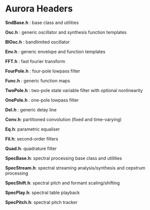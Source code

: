 Aurora Headers
=====

**SndBase.h** : base class and utilities

**Osc.h** : generic oscillator and synthesis function templates

**BlOsc.h** : bandlimited oscillator

**Env.h** : generic envelope and function templates

**FFT.h** : fast fourier transform

**FourPole.h** : four-pole lowpass filter

**Func.h** : generic function maps

**TwoPole.h** : two-pole state variable filter with optional nonlinearity

**OnePole.h** : one-pole lowpass filter

**Del.h** : generic delay line

**Conv.h**: partitioned convolution (fixed and time-varying)

**Eq.h**: parametric equaliser

**Fil.h**: second-order filters

**Quad.h**: quadrature filter

**SpecBase.h**: spectral processing base class and utilities

**SpecStream.h**: spectral streaming analysis/synthesis and cepstrum
processing

**SpecShift.h**: spectral pitch and formant scaling/shifting

**SpecPlay.h**: spectral table playback

**SpecPitch.h**: spectral pitch tracker







